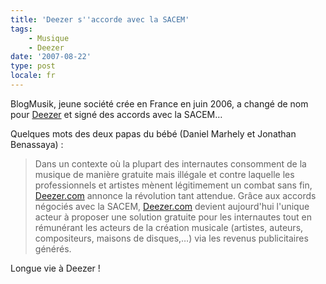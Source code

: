 ```yaml
---
title: 'Deezer s''accorde avec la SACEM'
tags:
    - Musique
    - Deezer
date: '2007-08-22'
type: post
locale: fr
---
```


BlogMusik, jeune société crée en France en juin 2006, a changé de nom pour [Deezer](http://www.deezer.com) et signé des accords avec la SACEM…

Quelques mots des deux papas du bébé (Daniel Marhely et Jonathan Benassaya) :

> Dans un contexte où la plupart des internautes consomment de la musique de manière gratuite mais illégale et contre laquelle les professionnels et artistes mènent légitimement un combat sans fin, [Deezer.com](http://www.deezer.com) annonce la révolution tant attendue. Grâce aux accords négociés avec la SACEM, [Deezer.com](http://www.deezer.com) devient aujourd'hui l'unique acteur à proposer une solution gratuite pour les internautes tout en rémunérant les acteurs de la création musicale (artistes, auteurs, compositeurs, maisons de disques,…) via les revenus publicitaires générés.

Longue vie à Deezer&nbsp;!
